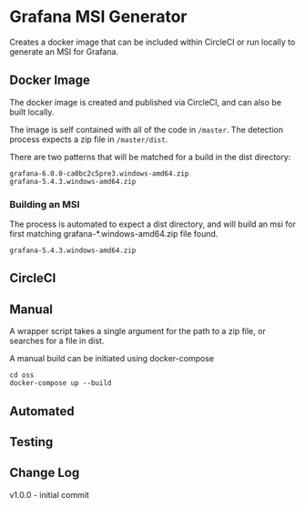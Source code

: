 # Grafana MSI Generator

Creates a docker image that can be included within CircleCI or run locally to generate an MSI for Grafana.

## Docker Image

The docker image is created and published via CircleCI, and can also be built locally.

The image is self contained with all of the code in `/master`.
The detection process expects a zip file in `/master/dist`.

There are two patterns that will be matched for a build in the dist directory:

```
grafana-6.0.0-ca0bc2c5pre3.windows-amd64.zip
grafana-5.4.3.windows-amd64.zip
```

### Building an MSI

The process is automated to expect a dist directory, and will build an msi for first matching grafana-\*.windows-amd64.zip file found.

```
grafana-5.4.3.windows-amd64.zip
```

## CircleCI

## Manual

A wrapper script takes a single argument for the path to a zip file, or searches for a file in dist.

A manual build can be initiated using docker-compose

```
cd oss
docker-compose up --build
```

## Automated

## Testing

## Change Log

v1.0.0 - initial commit
